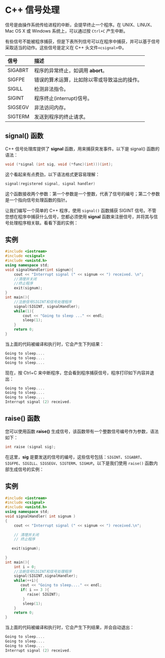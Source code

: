 ﻿# C++ 信号处理

信号是由操作系统传给进程的中断，会提早终止一个程序。在 UNIX、LINUX、Mac OS X 或 Windows 系统上，可以通过按 `Ctrl+C` 产生中断。

有些信号不能被程序捕获，但是下表所列信号可以在程序中捕获，并可以基于信号采取适当的动作。这些信号是定义在 C++ 头文件` <csignal> `中。

| 信号    | 描述                                         |
| :------ | :------------------------------------------- |
| SIGABRT | 程序的异常终止，如调用 **abort**。           |
| SIGFPE  | 错误的算术运算，比如除以零或导致溢出的操作。 |
| SIGILL  | 检测非法指令。                               |
| SIGINT  | 程序终止(interrupt)信号。                    |
| SIGSEGV | 非法访问内存。                               |
| SIGTERM | 发送到程序的终止请求。                       |

## signal() 函数

C++ 信号处理库提供了 **signal** 函数，用来捕获突发事件。以下是 signal() 函数的语法：

```cpp
void (*signal (int sig, void (*func)(int)))(int); 
```

这个看起来有点费劲，以下语法格式更容易理解：

```cpp
signal(registered signal, signal handler)
```

这个函数接收两个参数：第一个参数是一个整数，代表了信号的编号；第二个参数是一个指向信号处理函数的指针。

让我们编写一个简单的 C++ 程序，使用 `signal()` 函数捕获 SIGINT 信号。不管您想在程序中捕获什么信号，您都必须使用 **signal** 函数来注册信号，并将其与信号处理程序相关联。看看下面的实例：

## 实例

```cpp
#include <iostream>
#include <csignal>
#include <unistd.h>
using namespace std;
void signalHandler(int signum){
    cout << "Interrupt signal (" << signum << ") received. \n";
    //清理并关闭
    //终止程序
    exit(signum);
}
int main(){
    //注册信号SIGINT和信号处理程序
    signal(SIGINT, signalHandler);
    while(1){
        cout << "Going to sleep ..." << endl;
        sleep(1);
    }
    return 0;
}
```



当上面的代码被编译和执行时，它会产生下列结果：

```cpp
Going to sleep....
Going to sleep....
Going to sleep....
```

现在，按 Ctrl+C 来中断程序，您会看到程序捕获信号，程序打印如下内容并退出：

```cpp
Going to sleep....
Going to sleep....
Going to sleep....
Interrupt signal (2) received.
```



## raise() 函数

您可以使用函数 **raise()** 生成信号，该函数带有一个整数信号编号作为参数，语法如下：

```cpp
int raise (signal sig);
```

在这里，**sig** 是要发送的信号的编号，这些信号包括：`SIGINT`、`SIGABRT`、`SIGFPE`、`SIGILL`、`SIGSEGV`、`SIGTERM`、`SIGHUP`。以下是我们使用 `raise()` 函数内部生成信号的实例：

## 实例

```cpp
#include <iostream>
#include <csignal>
#include <unistd.h>
using namespace std;
void signalHandler( int signum )
{
    cout << "Interrupt signal (" << signum << ") received.\n";
 
    // 清理并关闭
    // 终止程序 
 
   exit(signum);  
 
}
int main(){
    int i = 0;
    //注册信号SIGINT和信号处理程序
    signal(SIGINT,signalHandler);
    while(++i){
       cout << "Going to sleep...." << endl;
       if( i == 3 ){
          raise( SIGINT);
        }
        sleep(1);
    }
    return 0;
}
```



当上面的代码被编译和执行时，它会产生下列结果，并会自动退出：

```cpp
Going to sleep....
Going to sleep....
Going to sleep....
Interrupt signal (2) received.
```